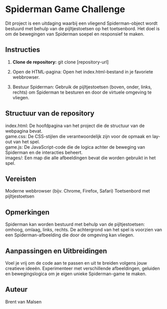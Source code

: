 # Spiderman Game Challenge

Dit project is een uitdaging waarbij een vliegend Spiderman-object wordt bestuurd met behulp van de pijltjestoetsen op het toetsenbord. Het doel is om de bewegingen van Spiderman soepel en responsief te maken.

## Instructies

1. **Clone de repository:**
   git clone [repository-url]

2. Open de HTML-pagina:
Open het index.html-bestand in je favoriete webbrowser.

3. Bestuur Spiderman:
Gebruik de pijltjestoetsen (boven, onder, links, rechts) om Spiderman te besturen en door de virtuele omgeving te vliegen.

## Structuur van de repository

index.html: De hoofdpagina van het project die de structuur van de webpagina bevat. <br>
game.css: De CSS-stijlen die verantwoordelijk zijn voor de opmaak en lay-out van het spel. <br>
game.js: De JavaScript-code die de logica achter de beweging van Spiderman en de interacties beheert. <br>
images/: Een map die alle afbeeldingen bevat die worden gebruikt in het spel. <br>

## Vereisten

Moderne webbrowser (bijv. Chrome, Firefox, Safari)
Toetsenbord met pijltjestoetsen

## Opmerkingen

Spiderman kan worden bestuurd met behulp van de pijltjestoetsen: omhoog, omlaag, links, rechts.
De achtergrond van het spel is voorzien van een Spiderman-afbeelding die door de omgeving kan vliegen.

## Aanpassingen en Uitbreidingen

Voel je vrij om de code aan te passen en uit te breiden volgens jouw creatieve ideeën. Experimenteer met verschillende afbeeldingen, geluiden en bewegingslogica om je eigen unieke Spiderman-game te maken.

## Auteur

Brent van Malsen
